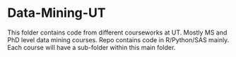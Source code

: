 # Data-Mining-UT
This folder contains code from different courseworks at UT. Mostly MS and PhD level data mining courses. 
Repo contains code in R/Python/SAS mainly.
Each course will have a sub-folder within this main folder.
